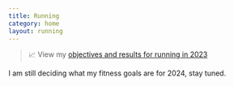 ```yaml
---
title: Running
category: home
layout: running
---
```


> 📈 View my [objectives and results for running in 2023](/running-2023)


I am still deciding what my fitness goals are for 2024, stay tuned.